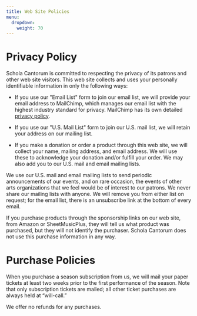 ```yaml
---
title: Web Site Policies
menu:
  dropdown:
    weight: 70
---
```


# Privacy Policy

Schola Cantorum is committed to respecting the privacy of its patrons and other
web site visitors.  This web site collects and uses your personally identifiable
information in only the following ways:

* If you use our "Email List" form to join our email list, we will provide your
  email address to MailChimp, which manages our email list with the highest
  industry standard for privacy.  MailChimp has its own detailed
  [privacy policy](https://mailchimp.com/legal/privacy/).

* If you use our "U.S. Mail List" form to join our U.S. mail list, we will
  retain your address on our mailing list.

* If you make a donation or order a product through this web site, we will
  collect your name, mailing address, and email address.  We will use these to
  acknowledge your donation and/or fulfill your order.  We may also add you to
  our U.S. mail and email mailing lists.

We use our U.S. mail and email mailing lists to send periodic announcements of
our events, and on rare occasion, the events of other arts organizations that we
feel would be of interest to our patrons.  We never share our mailing lists with
anyone.  We will remove you from either list on request; for the email list,
there is an unsubscribe link at the bottom of every email.

If you purchase products through the sponsorship links on our web site, from
Amazon or SheetMusicPlus, they will tell us what product was purchased, but they
will not identify the purchaser.  Schola Cantorum does not use this purchase
information in any way.

# Purchase Policies

When you purchase a season subscription from us, we will mail your paper tickets
at least two weeks prior to the first performance of the season.  Note that only
subscription tickets are mailed; all other ticket purchases are always held at
“will-call.”

We offer no refunds for any purchases.
